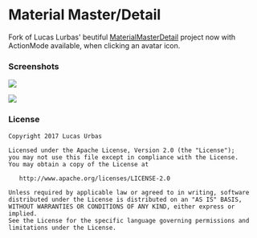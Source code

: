 # Material Master/Detail
Fork of Lucas Lurbas' beutiful [MaterialMasterDetail](https://github.com/lurbas/MaterialMasterDetail) project now with ActionMode available, when clicking an avatar icon.

### Screenshots

![](https://github.com/lurbas/MaterialMasterDetail/blob/master/readme/tablet_iso.png)

![](https://github.com/lurbas/MaterialMasterDetail/blob/master/readme/mobile_iso.png)

### License

    Copyright 2017 Lucas Urbas

    Licensed under the Apache License, Version 2.0 (the "License");
    you may not use this file except in compliance with the License.
    You may obtain a copy of the License at

       http://www.apache.org/licenses/LICENSE-2.0

    Unless required by applicable law or agreed to in writing, software
    distributed under the License is distributed on an "AS IS" BASIS,
    WITHOUT WARRANTIES OR CONDITIONS OF ANY KIND, either express or implied.
    See the License for the specific language governing permissions and
    limitations under the License.
